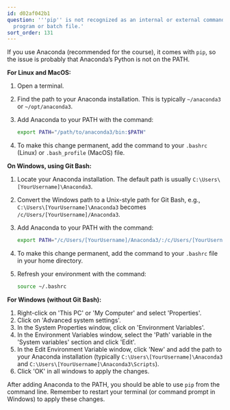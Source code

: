 ```yaml
---
id: d02af042b1
question: '''pip'' is not recognized as an internal or external command, operable
  program or batch file.'
sort_order: 131
---
```


If you use Anaconda (recommended for the course), it comes with `pip`, so the issue is probably that Anaconda’s Python is not on the PATH.


**For Linux and MacOS:**

1. Open a terminal.
2. Find the path to your Anaconda installation. This is typically `~/anaconda3` or `~/opt/anaconda3`.
3. Add Anaconda to your PATH with the command:
   
   ```bash
   export PATH="/path/to/anaconda3/bin:$PATH"
   ```

4. To make this change permanent, add the command to your `.bashrc` (Linux) or `.bash_profile` (MacOS) file.

**On Windows, using Git Bash:**

1. Locate your Anaconda installation. The default path is usually `C:\Users\[YourUsername]\Anaconda3`.
2. Convert the Windows path to a Unix-style path for Git Bash, e.g., `C:\Users\[YourUsername]\Anaconda3` becomes `/c/Users/[YourUsername]/Anaconda3`.
3. Add Anaconda to your PATH with the command:

   ```bash
   export PATH="/c/Users/[YourUsername]/Anaconda3/:/c/Users/[YourUsername]/Anaconda3/Scripts/$PATH"
   ```

4. To make this change permanent, add the command to your `.bashrc` file in your home directory.
5. Refresh your environment with the command:

   ```bash
   source ~/.bashrc
   ```

**For Windows (without Git Bash):**

1. Right-click on 'This PC' or 'My Computer' and select 'Properties'.
2. Click on 'Advanced system settings'.
3. In the System Properties window, click on 'Environment Variables'.
4. In the Environment Variables window, select the 'Path' variable in the 'System variables' section and click 'Edit'.
5. In the Edit Environment Variable window, click 'New' and add the path to your Anaconda installation (typically `C:\Users\[YourUsername]\Anaconda3` and `C:\Users\[YourUsername]\Anaconda3\Scripts`).
6. Click 'OK' in all windows to apply the changes.

After adding Anaconda to the PATH, you should be able to use `pip` from the command line. Remember to restart your terminal (or command prompt in Windows) to apply these changes.